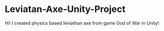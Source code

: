 # Leviatan-Axe-Unity-Project
Hi! I created physics based leviathan axe from game God of War in Unity!
